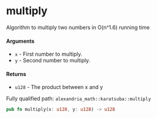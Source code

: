 # multiply

Algorithm to multiply two numbers in O(n^1.6) running time

#### Arguments

- `x` - First number to multiply.
- `y` - Second number to multiply.

#### Returns

- `u128` - The product between x and y

Fully qualified path: `alexandria_math::karatsuba::multiply`

```rust
pub fn multiply(x: u128, y: u128) -> u128
```
